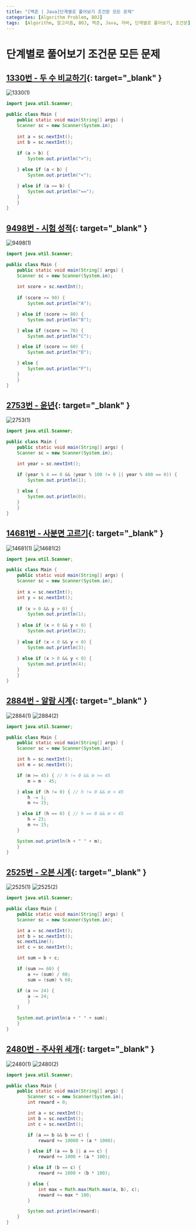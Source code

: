 ```yaml
---
title: "[백준 | Java]단계별로 풀어보기 조건문 모든 문제"
categories: [Algorithm Problem, BOJ]
tags:  [Algorithm, 알고리즘, BOJ, 백준, Java, 자바, 단계별로 풀어보기, 조건문]
---
```


# 단계별로 풀어보기 조건문 모든 문제

## [1330번 - 두 수 비교하기](https://www.acmicpc.net/problem/1330){: target="_blank" }

![1330(1)](/assets/img/posts/algorithm-problem/boj/java/step-by-step-conditional/1330(1).png)

```java
import java.util.Scanner;

public class Main {
    public static void main(String[] args) {
	Scanner sc = new Scanner(System.in);
		
	int a = sc.nextInt();
	int b = sc.nextInt();
		
	if (a > b) {
	    System.out.println(">");

	} else if (a < b) {
	    System.out.println("<");

	} else if (a == b) {
	    System.out.println("==");
	}
    }
}
```

## [9498번 - 시험 성적](https://www.acmicpc.net/problem/9498){: target="_blank" }

![9498(1)](/assets/img/posts/algorithm-problem/boj/java/step-by-step-conditional/9498(1).png)

```java
import java.util.Scanner;

public class Main {
    public static void main(String[] args) {
	Scanner sc = new Scanner(System.in);
		
	int score = sc.nextInt();
		
	if (score >= 90) {
	    System.out.println("A");

	} else if (score >= 80) {
	    System.out.println("B");

	} else if (score >= 70) {
	    System.out.println("C");

	} else if (score >= 60) {
	    System.out.println("D");

	} else {
	    System.out.println("F");
	}
    }
}
```

## [2753번 - 윤년](https://www.acmicpc.net/problem/2753){: target="_blank" }

![2753(1)](/assets/img/posts/algorithm-problem/boj/java/step-by-step-conditional/2753(1).png)

```java
import java.util.Scanner;

public class Main {
    public static void main(String[] args) {
	Scanner sc = new Scanner(System.in);

	int year = sc.nextInt();

	if (year % 4 == 0 && (year % 100 != 0 || year % 400 == 0)) {
	    System.out.println(1);
			
	} else {
	    System.out.println(0);
	}
    }
}
```

## [14681번 - 사분면 고르기](https://www.acmicpc.net/problem/14681){: target="_blank" }

![14681(1)](/assets/img/posts/algorithm-problem/boj/java/step-by-step-conditional/14681(1).png)
![14681(2)](/assets/img/posts/algorithm-problem/boj/java/step-by-step-conditional/14681(1).png)

```java
import java.util.Scanner;

public class Main {
    public static void main(String[] args) {
	Scanner sc = new Scanner(System.in);
		 
	int x = sc.nextInt();
	int y = sc.nextInt();
		 
	if (x > 0 && y > 0) {
	    System.out.println(1);
			 
	} else if (x < 0 && y > 0) {
	    System.out.println(2);
			 
	} else if (x < 0 && y < 0) {
	    System.out.println(3);
			 
	} else if (x > 0 && y < 0) {
	    System.out.println(4);
	}
    }
}
```

## [2884번 - 알람 시계](https://www.acmicpc.net/problem/2884){: target="_blank" }

![2884(1)](/assets/img/posts/algorithm-problem/boj/java/step-by-step-conditional/2884(1).png)
![2884(2)](/assets/img/posts/algorithm-problem/boj/java/step-by-step-conditional/2884(1).png)

```java
import java.util.Scanner;

public class Main {
    public static void main(String[] args) {
	Scanner sc = new Scanner(System.in);

	int h = sc.nextInt();
	int m = sc.nextInt();

	if (m >= 45) { // h != 0 && m >= 45
	    m = m - 45;

	} else if (h != 0) { // h != 0 && m < 45
	    h -= 1;
	    m += 15;

	} else if (h == 0) { // h == 0 && m < 45
	    h = 23;
	    m += 15;
	}

	System.out.println(h + " " + m);
    }
}
```

## [2525번 - 오븐 시계](https://www.acmicpc.net/problem/2525){: target="_blank" }

![2525(1)](/assets/img/posts/algorithm-problem/boj/java/step-by-step-conditional/2525(1).png)
![2525(2)](/assets/img/posts/algorithm-problem/boj/java/step-by-step-conditional/2525(1).png)

```java
import java.util.Scanner;

public class Main {
    public static void main(String[] args) {
	Scanner sc = new Scanner(System.in);

	int a = sc.nextInt();
	int b = sc.nextInt();
	sc.nextLine();
	int c = sc.nextInt();

	int sum = b + c;

	if (sum >= 60) {
	    a += (sum) / 60;
	    sum = (sum) % 60;

	if (a >= 24) {
	    a -= 24;
	    }
	}

	System.out.println(a + " " + sum);
    }
}
```

## [2480번 - 주사위 세개](https://www.acmicpc.net/problem/2480){: target="_blank" }

![2480(1)](/assets/img/posts/algorithm-problem/boj/java/step-by-step-conditional/2480(1).png)
![2480(2)](/assets/img/posts/algorithm-problem/boj/java/step-by-step-conditional/2480(1).png)

```java
import java.util.Scanner;

public class Main {
    public static void main(String[] args) {
        Scanner sc = new Scanner(System.in);
        int reward = 0;

        int a = sc.nextInt();
        int b = sc.nextInt();
        int c = sc.nextInt();

        if (a == b && b == c) {
            reward += 10000 + (a * 1000);

        } else if (a == b || a == c) {
            reward += 1000 + (a * 100);

        } else if (b == c) {
            reward += 1000 + (b * 100);

        } else {
            int max = Math.max(Math.max(a, b), c);
            reward += max * 100;
        }

        System.out.println(reward);
    }
}
```